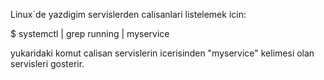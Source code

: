 Linux`de yazdigim servislerden calisanlari listelemek icin:

  $ systemctl | grep running | myservice
  
yukaridaki komut calisan servislerin icerisinden "myservice" kelimesi olan servisleri gosterir.
